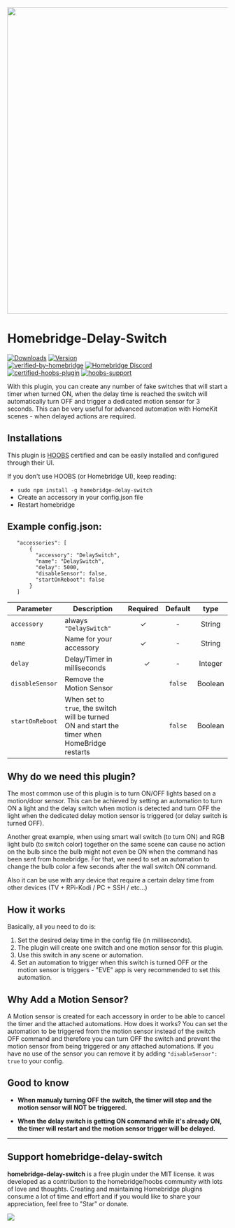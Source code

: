<img src="branding/hoobs_homebridge_delayswitch.svg" width="700px">

# Homebridge-Delay-Switch

[![Downloads](https://img.shields.io/npm/dt/homebridge-delay-switch.svg?color=critical)](https://www.npmjs.com/package/homebridge-delay-switch)
[![Version](https://img.shields.io/npm/v/homebridge-delay-switch)](https://www.npmjs.com/package/homebridge-delay-switch)<br>
[![verified-by-homebridge](https://badgen.net/badge/homebridge/verified/purple)](https://github.com/homebridge/homebridge/wiki/Verified-Plugins) [![Homebridge Discord](https://img.shields.io/discord/432663330281226270?color=728ED5&logo=discord&label=discord)](https://discord.gg/HWUKH9C)<br>
[![certified-hoobs-plugin](https://badgen.net/badge/HOOBS/Certified/yellow)](https://plugins.hoobs.org?ref=10876) [![hoobs-support](https://badgen.net/badge/HOOBS/Support/yellow)](https://support.hoobs.org?ref=10876)

With this plugin, you can create any number of fake switches that will start a timer when turned ON, when the delay time is reached the switch will automatically turn OFF and trigger a dedicated motion sensor for 3 seconds. This can be very useful for advanced automation with HomeKit scenes - when delayed actions are required.

## Installations

This plugin is [HOOBS](https://hoobs.org/?ref=10876) certified and can be easily installed and configured through their UI.

If you don't use HOOBS (or Homebridge UI), keep reading:

 * ```sudo npm install -g homebridge-delay-switch```
* Create an accessory in your config.json file
* Restart homebridge

## Example config.json:

 ```
    "accessories": [
        {
          "accessory": "DelaySwitch",
          "name": "DelaySwitch",
          "delay": 5000,
          "disableSensor": false,
          "startOnReboot": false
        }   
    ]

```

|             Parameter            |         Description         | Required |  Default |   type   |
| -------------------------------- | --------------------------- |:--------:|:--------:|:--------:|
| `accessory`             | always `"DelaySwitch"`               |     ✓    |     -    |  String  |
| `name`                  | Name for your accessory              |     ✓    |     -    |  String  |
| `delay`                 |  Delay/Timer in milliseconds         |     ✓    |     -    |  Integer |
| `disableSensor`         | Remove the Motion Sensor             |          |   `false`  |  Boolean |
| `startOnReboot`         |  When set to `true`, the switch will be turned ON and start the timer when HomeBridge restarts        |          |  `false` |  Boolean  |


## Why do we need this plugin?

The most common use of this plugin is to turn ON/OFF lights based on a motion/door sensor. This can be achieved by setting an automation to turn ON a light and the delay switch when motion is detected and turn OFF the light when the dedicated delay motion sensor is triggered (or delay switch is turned OFF).


Another great example, when using smart wall switch (to turn ON) and RGB light bulb (to switch color) together on the same scene can cause no action on the bulb since the bulb might not even be ON when the command has been sent from homebridge.
For that, we need to set an automation to change the bulb color a few seconds after the wall switch ON command.

Also it can be use with any device that require a certain delay time from other devices (TV + RPi-Kodi  /  PC + SSH / etc...)


## How it works

Basically, all you need to do is:

1. Set the desired delay time in the config file (in milliseconds).
2. The plugin will create one switch and one motion sensor for this plugin.
3. Use this switch in any scene or automation.
4. Set an automation to trigger when this switch is turned OFF or the motion sensor is triggers - "EVE" app is very recommended to set this automation.

## Why Add a Motion Sensor?

A Motion sensor is created for each accessory in order to be able to cancel the timer and the attached automations.
How does it works? You can set the automation to be triggered from the motion sensor instead of the switch OFF command and therefore you can turn OFF the switch and prevent the motion sensor from being triggered or any attached automations.
If you have no use of the sensor you can remove it by adding `"disableSensor": true` to your config.

## Good to know

* **When manualy turning OFF the switch, the timer will stop and the motion sensor will NOT be triggered.**

* **When the delay switch is getting ON command while it's already ON, the timer will restart and the motion sensor trigger will be delayed.**

_________________________________________

## Support homebridge-delay-switch

**homebridge-delay-switch** is a free plugin under the MIT license. it was developed as a contribution to the homebridge/hoobs community with lots of love and thoughts.
Creating and maintaining Homebridge plugins consume a lot of time and effort and if you would like to share your appreciation, feel free to "Star" or donate.

<a target="blank" href="https://www.paypal.me/nitaybz"><img src="https://img.shields.io/badge/Donate-PayPal-blue.svg"/></a>


